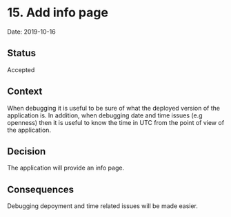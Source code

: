 # 15. Add info page

Date: 2019-10-16

## Status

Accepted

## Context

When debugging it is useful to be sure of what the deployed version of the application is. In addition, when debugging date and time issues (e.g openness) then it is useful to know the time in UTC from the point of view of the application.

## Decision

The application will provide an info page.

## Consequences

Debugging depoyment and time related issues will be made easier.
